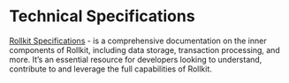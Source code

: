 # Technical Specifications

[Rollkit Specifications](https://rollkit.github.io/rollkit/index.html) - is a comprehensive documentation on the inner components of Rollkit, including data storage, transaction processing, and more. It’s an essential resource for developers looking to understand, contribute to and leverage the full capabilities of Rollkit.


